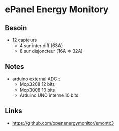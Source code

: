 # ePanel Energy Monitory

## Besoin

 - 12 capteurs
   - 4 sur inter diff (63A)
   - 8 sur disjoncteur (16A => 32A)
 
## Notes

 - arduino external ADC :
   - Mcp3208 12 bits
   - Mcp3008 10 bits
   - Arduino UNO interne 10 bits

## Links

 - https://github.com/openenergymonitor/emontx3
